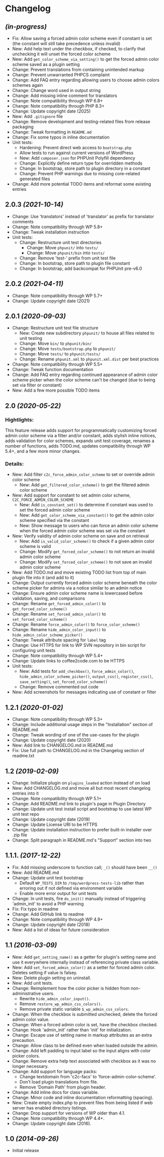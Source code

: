 # Changelog

## _(in-progress)_
* Fix: Allow saving a forced admin color scheme even if constant is set (the constant will still take precedence unless invalid)
* New: Add help text under the checkbox, if checked, to clarify that unchecking it will unset the forced color scheme
* New: Add `get_color_scheme_via_setting()` to get the forced admin color scheme saved as a plugin setting
* Change: Prevent translations from containing unintended markup
* Change: Prevent unwarranted PHPCS complaint
* Change: Add FAQ entry regarding allowing users to choose admin colors schemes again
* Change: Change word used in output string
* Change: Add missing inline comment for translators
* Change: Note compatibility through WP 6.8+
* Change: Note compatibility through PHP 8.3+
* Change: Update copyright date (2025)
* New: Add `.gitignore` file
* Change: Remove development and testing-related files from release packaging
* Change: Tweak formatting in `README.md`
* Change: Fix some typos in inline documentation
* Unit tests:
    * Hardening: Prevent direct web access to `bootstrap.php`
    * Allow tests to run against current versions of WordPress
    * New: Add `composer.json` for PHPUnit Polyfill dependency
    * Change: Explicitly define return type for overridden methods
    * Change: In bootstrap, store path to plugin directory in a constant
    * Change: Prevent PHP warnings due to missing core-related generated files
* Change: Add more potential TODO items and reformat some existing entries

## 2.0.3 _(2021-10-14)_
* Change: Use 'translators' instead of 'translator' as prefix for translator comments
* Change: Note compatibility through WP 5.8+
* Change: Tweak installation instruction
* Unit tests:
    * Change: Restructure unit test directories
        * Change: Move `phpunit/` into `tests/`
        * Change: Move `phpunit/bin` into `tests/`
    * Change: Remove 'test-' prefix from unit test file
    * Change: In bootstrap, store path to plugin file constant
    * Change: In bootstrap, add backcompat for PHPUnit pre-v6.0

## 2.0.2 _(2021-04-11)_
* Change: Note compatibility through WP 5.7+
* Change: Update copyright date (2021)

## 2.0.1 _(2020-09-03)_
* Change: Restructure unit test file structure
    * New: Create new subdirectory `phpunit/` to house all files related to unit testing
    * Change: Move `bin/` to `phpunit/bin/`
    * Change: Move `tests/bootstrap.php` to `phpunit/`
    * Change: Move `tests/` to `phpunit/tests/`
    * Change: Rename `phpunit.xml` to `phpunit.xml.dist` per best practices
* Change: Note compatibility through WP 5.5+
* Change: Tweak function documentation
* Change: Add FAQ entry regarding continued appearance of admin color scheme picker when the color scheme can't be changed (due to being set via filter or constant)
* New: Add a few more possible TODO items

## 2.0 _(2020-05-22)_

### Hightlights:

This feature release adds support for programmatically customizing forced admin color scheme via a filter and/or constant, adds stylish inline notices, adds validation for color schemes, expands unit test coverage, renames a number of functions, adds TODO.md, updates compatibility through WP 5.4+, and a few more minor changes.

### Details:

* New: Add filter `c2c_force_admin_color_scheme` to set or override admin color scheme
    * New: Add `get_filtered_color_scheme()` to get the filtered admin color scheme
* New: Add support for constant to set admin color scheme, `C2C_FORCE_ADMIN_COLOR_SCHEME`
    * New: Add `is_constant_set()` to determine if constant was used to set the forced admin color scheme
    * New: Add `get_color_scheme_via_constant()` to get the admin color scheme specified via the constant
    * New: Show message to users who can force an admin color scheme when the forced admin color scheme was set via the constant
* New: Verify validity of admin color scheme on save and on retrieval
    * New: Add `is_valid_color_scheme()` to check if a given admin color scheme is valid
    * Change: Modify `get_forced_color_scheme()` to not return an invalid admin color scheme
    * Change: Modify `set_forced_color_scheme()` to not save an invalid admin color scheme
* New: Add TODO.md and move existing TODO list from top of main plugin file into it (and add to it)
* Change: Output currently forced admin color scheme beneath the color scheme picker for admins via a notice similar to an admin notice
* Change: Ensure admin color scheme name is lowercased before validation, saving, and comparisons
* Change: Rename `get_forced_admin_color()` to `get_forced_color_scheme()`
* Change: Rename `set_forced_admin_color()` to `set_forced_color_scheme()`
* Change: Rename `force_admin_color()` to `force_color_scheme()`
* Change: Rename `hide_admin_color_input()` to `hide_admin_color_scheme_picker()`
* Change: Tweak attribute spacing for `label` tag
* Change: Use HTTPS for link to WP SVN repository in bin script for configuring unit tests
* Change: Note compatibility through WP 5.4+
* Change: Update links to coffee2code.com to be HTTPS
* Unit tests:
    * New: Add tests for `add_checkbox()`, `force_admin_color()`, `hide_admin_color_scheme_picker()`, `output_css()`, `register_css()`, `save_setting()`, `set_forced_color_scheme()`
    * Change: Remove commented out code
* New: Add screenshots for messages indicating use of constant or filter

## 1.2.1 _(2020-01-02)_
* Change: Note compatibility through WP 5.3+
* Change: Include additional usage steps in the "Installation" section of README.md
* Change: Tweak wording of one of the use-cases for the plugin
* Change: Update copyright date (2020)
* New: Add link to CHANGELOG.md in README.md
* Fix: Use full path to CHANGELOG.md in the Changelog section of readme.txt

## 1.2 _(2019-02-09)_
* Change: Initialize plugin on `plugins_loaded` action instead of on load
* New: Add CHANGELOG.md and move all but most recent changelog entries into it
* Change: Note compatibility through WP 5.1+
* Change: Add README.md link to plugin's page in Plugin Directory
* Change: Update unit test install script and bootstrap to use latest WP unit test repo
* Change: Update copyright date (2019)
* Change: Update License URI to be HTTPS
* Change: Update installation instruction to prefer built-in installer over .zip file
* Change: Split paragraph in README.md's "Support" section into two

## 1.1.1. _(2017-12-22)_
* Fix: Add missing underscore to function call; `_()` should have been `__()`
* New: Add README.md
* Change: Update unit test bootstrap
    * Default `WP_TESTS_DIR` to `/tmp/wordpress-tests-lib` rather than erroring out if not defined via environment variable
    * Enable more error output for unit tests
* Change: In unit tests, fire `do_init()` manually instead of triggering 'admin_init' to avoid a PHP warning
* Fix: Fix typo in readme
* Change: Add GitHub link to readme
* Change: Note compatibility through WP 4.9+
* Change: Update copyright date (2018)
* New: Add a list of ideas for future consideration

## 1.1 _(2016-03-09)_
* New: Add `get_setting_name()` as a getter for plugin's setting name and use it everywhere internally instead of referencing private class variable.
* New: Add `set_forced_admin_color()` as a setter for forced admin color. Deletes setting if value is falsey.
* New: Delete plugin setting on uninstall.
* New: Add unit tests.
* Change: Reimplement how the color picker is hidden from non-administrative users.
    * Rewrite `hide_admin_color_input()`.
    * Remove `restore_wp_admin_css_colors()`.
    * Remove private static variable `$_wp_admin_css_colors`.
* Change: When the checkbox is submitted unchecked, delete the forced admin color value.
* Change: When a forced admin color is set, have the checkbox checked.
* Change: Hook 'admin_init' rather than 'init' for initialization.
* Change: Escape use of setting name in markup attributes as an extra precaution.
* Change: Allow class to be defined even when loaded outside the admin.
* Change: Add left padding to input label so the input aligns with color picker colors.
* Change: Remove extra help text associated with checkbox as it was no longer necessary.
* Change: Add support for language packs:
    * Change textdomain from 'c2c-facs' to 'force-admin-color-scheme'.
    * Don't load plugin translations from file.
    * Remove 'Domain Path' from plugin header.
* Change: Add inline docs for class variable.
* Change: Minor code and inline documentation reformatting (spacing).
* New: Create empty index.php to prevent files from being listed if web server has enabled directory listings.
* Change: Drop support for versions of WP older than 4.1.
* Change: Note compatibility through WP 4.4+.
* Change: Update copyright date (2016).

## 1.0 _(2014-09-26)_
* Initial release
